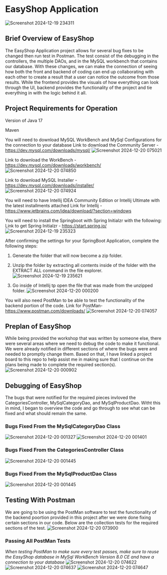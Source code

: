 # EasyShop Application
![Screenshot 2024-12-19 234311](https://github.com/user-attachments/assets/f6373510-806e-44fb-8bd1-fd3ee2ada3a4)


## Brief Overview of EasyShop

The EasyShop Application project allows for several bug fixes to be changed then run test in Postman. The test consist of the debugging in the controllers, the multiple DAOs, and in the MySQL workbench that contains our database. With these changes, we can make the connection of seeing how both the front and backend of coding can end up
collaborating with each other to create a result that a user can notice the outcome from those results. While the frontend provides the visuals of how everything can look
through the UI, backend provides the functionality of the project and tie everything in with the logic behind it all.

## Project Requirements for Operation

Version of Java 17

Maven

You will need to download MySQL WorkBench and MySql Configurations for the connection to your database
Link to download the Community Server - https://dev.mysql.com/downloads/mysql/
![Screenshot 2024-12-20 075021](https://github.com/user-attachments/assets/a07feae8-ffde-4fae-bdec-13dd44a11417)

Link to download the WorkBench - https://dev.mysql.com/downloads/workbench/
![Screenshot 2024-12-20 074850](https://github.com/user-attachments/assets/027f7605-db3e-4a74-acc4-30b58d1c6e51)

Link to download MySQL Installer - https://dev.mysql.com/downloads/installer/
![Screenshot 2024-12-20 074924](https://github.com/user-attachments/assets/8418e1ab-ff1d-4dde-9696-de19030dfc77)


You will need to have Intellij IDEA Community Edition or Intellij Ultimate with the latest installments attached
Link for Intellij - https://www.jetbrains.com/idea/download/?section=windows

You will need to install the Springboot with Spring Initialzr with the following:
Link to get Spring Initialzr - https://start.spring.io/
![Screenshot 2024-12-19 235323](https://github.com/user-attachments/assets/1e1e8248-7c94-4bc6-a8ee-ab6eca0d8603)

After confirming the settings for your SpringBoot Application, complete the following steps:
1. Generate the folder that will now become a zip folder.
2. Unzip the folder by extracting all contents inside of the folder with the EXTRACT ALL command in the file explorer.
![Screenshot 2024-12-19 235621](https://github.com/user-attachments/assets/f053bddf-2c50-4ffb-a552-d38d6312643a)

3. Go inside of Intellij tp open the file that was made from the unzipped folder.
![Screenshot 2024-12-20 000200](https://github.com/user-attachments/assets/3c1709ea-b795-4c44-b29a-fb5734dfbd68)

You will also need PostMan to be able to test the functionality of the backend portion of the code.
Link for PostMan- https://www.postman.com/downloads/
![Screenshot 2024-12-20 074057](https://github.com/user-attachments/assets/a543b45e-90dd-43ce-a6a5-5c26b2f02c3d)

## Preplan of EasyShop

While being provided the workshop that was written by someone else, there were several areas where we need to debug the code to make it functional. We were already
notified in different sections of where the bugs were and needed to promptly change them. Based on that, I have linked a project board to this repo to help assist me in making sure that I continue on the plans being made to complete the required section(s).
![Screenshot 2024-12-20 000902](https://github.com/user-attachments/assets/ef0513cd-2df0-4444-883f-063ad638d265)

## Debugging of EasyShop
The bugs that were notified for the required pieces invloved the CategoriesController, MySqlCategoryDao, and MySqlProductDao. Witht this in mind, I began to overview the code and go through to see what can be fixed and what should remain the same.

### Bugs Fixed From the MySqlCategoryDao Class
![Screenshot 2024-12-20 001327](https://github.com/user-attachments/assets/7146515b-542c-48e4-b78c-afaac5f6cd6b)
![Screenshot 2024-12-20 001401](https://github.com/user-attachments/assets/a492b915-f505-4f12-afcb-6898c734d630)

### Bugs Fixed From the CategoriesController Class
![Screenshot 2024-12-20 001445](https://github.com/user-attachments/assets/bdd084d2-1775-4391-a709-9311c2770829)

### Bugs Fixed From the MySqlProductDao Class
![Screenshot 2024-12-20 001445](https://github.com/user-attachments/assets/089bb293-c925-4de3-900d-e37cacca7361)

## Testing With Postman
We are going to be using the PostMan software to test the functionality of the backend poortion provided in this project after we were done fixing certain sections in our code. Below are the collection tests for the required sections of the test.
![Screenshot 2024-12-20 073900](https://github.com/user-attachments/assets/7cce09fc-109c-4bbe-9f16-fe7dd7724ccf)

### Passing All PostMan Tests
*When testing PostMan to make sure every test passes, make sure to reuse the EasyShop database in MySql WorkBench Version 8.0 CE and have a connection to your database*
![Screenshot 2024-12-20 074622](https://github.com/user-attachments/assets/4a27a9ac-e483-48dd-9625-67f23d88fee1)
![Screenshot 2024-12-20 074637](https://github.com/user-attachments/assets/b2cec1be-d14e-479e-b02c-8787e710a28c)
![Screenshot 2024-12-20 074647](https://github.com/user-attachments/assets/2393521c-004a-4b6e-9c93-e0838a2c9b22)


